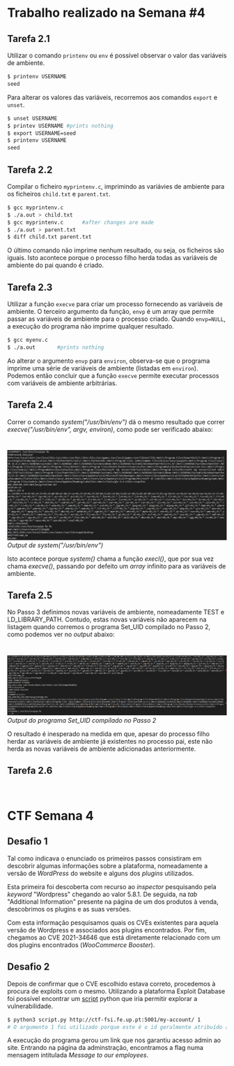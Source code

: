 # Trabalho realizado na Semana #4

## Tarefa 2.1

Utilizar o comando `printenv` ou `env` é possível observar o valor das variáveis de ambiente.

```bash
$ printenv USERNAME
seed
```

Para alterar os valores das variáveis, recorremos aos comandos `export` e `unset`.

```bash
$ unset USERNAME
$ printev USERNAME #prints nothing
$ export USERNAME=seed
$ printenv USERNAME
seed
```

## Tarefa 2.2

Compilar o ficheiro `myprintenv.c`, imprimindo as variávies de ambiente para os ficheiros `child.txt` e `parent.txt`.

```bash
$ gcc myprintenv.c
$ ./a.out > child.txt
$ gcc myprintenv.c      #after changes are made
$ ./a.out > parent.txt
$ diff child.txt parent.txt
```

O último comando não imprime nenhum resultado, ou seja, os ficheiros são iguais. Isto acontece porque o processo filho herda todas as variáveis de ambiente do pai quando é criado.

## Tarefa 2.3

Utilizar a função `execve` para criar um processo fornecendo as variáveis de ambiente. O terceiro argumento da função, `envp` é um array que permite passar as variáveis de ambiente para o processo criado.
Quando `envp=NULL`, a execução do programa não imprime qualquer resultado.

```bash
$ gcc myenv.c
$ ./a.out       #prints nothing
```

Ao alterar o argumento `envp` para `environ`, observa-se que o programa imprime uma série de variáveis de ambiente (listadas em `environ`). Podemos então concluir que a função `execve` permite executar processos com variáveis de ambiente arbitrárias.

## Tarefa 2.4

Correr o comando *system("/usr/bin/env")* dá o mesmo resultado que correr *execve("/usr/bin/env", argv, environ)*, como pode ser verificado abaixo:
#

![title](screenshots/2_4.png)
*Output de system("/usr/bin/env")*

Isto acontece porque *system()* chama a função *execl()*, que por sua vez chama *execve()*, passando por defeito um *array* infinito para as variáveis de ambiente.

## Tarefa 2.5


No Passo 3 definimos novas variáveis de ambiente, nomeadamente TEST e LD_LIBRARY_PATH. Contudo, estas novas variáveis não aparecem na listagem quando corremos o programa Set_UID compilado no Passo 2, como podemos ver no *output* abaixo:

#
![title](screenshots/2_5.png)
*Output do programa Set_UID  compilado no Passo 2*

O resultado  é inesperado na medida em que, apesar do processo filho herdar as variáveis de ambiente já existentes no processo pai, este não herda as novas variáveis de ambiente adicionadas anteriormente.

## Tarefa 2.6



<br/>

# CTF Semana 4


## Desafio 1

Tal como indicava o enunciado os primeiros passos consistiram em descobrir algumas informações sobre a plataforma, nomeadamente a versão de *WordPress* do website e alguns dos *plugins* utilizados.

Esta primeira foi descoberta com recurso ao *inspector* pesquisando pela *keyword* "Wordpress" chegando ao valor 5.8.1. De seguida, na *tab* "Additional Information" presente na página de um dos produtos à venda, descobrimos os plugins e as suas versões.

Com esta informação pesquisamos quais os CVEs existentes para aquela versão de Wordpress e associados aos plugins encontrados. Por fim, chegamos ao CVE 2021-34646 que está diretamente relacionado com um dos plugins encontrados (*WooCommerce Booster*).

## Desafio 2 

Depois de confirmar que o CVE escolhido estava correto, procedemos à procura de exploits com o mesmo. Utilizando a plataforma Exploit Database foi possível encontrar um [script](https://www.exploit-db.com/exploits/50299) python que iria permitir explorar a vulnerabilidade.

```bash
$ python3 script.py http://ctf-fsi.fe.up.pt:5001/my-account/ 1
# O argumento 1 foi utilizado porque este é o id geralmente atribuído ao administrador.
```

A execução do programa gerou um link que nos garantiu acesso admin ao site. Entrando na página da adminstração, encontramos a flag numa mensagem intitulada *Message to our employees*.
